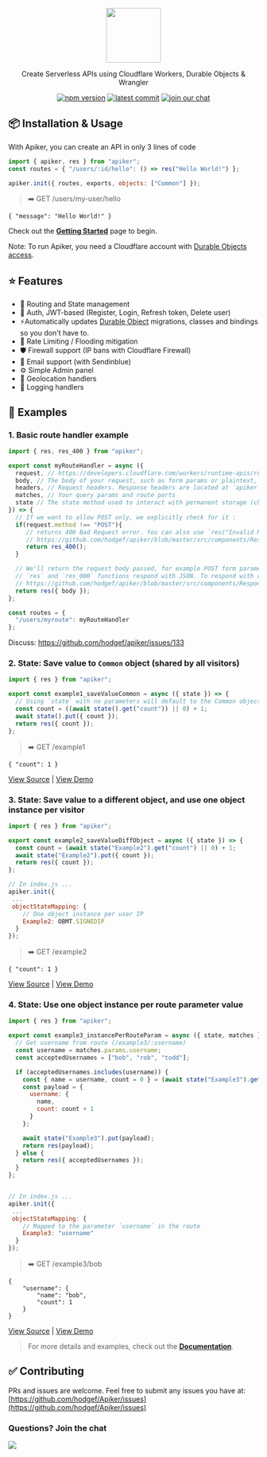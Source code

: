  <div>
 <p align="center">
  <a href="https://github.com/hodgef/apiker" title="View Documentation"><img width="110" src="https://user-images.githubusercontent.com/25509135/142580530-07c335a7-5a11-47dd-8acc-b45842e8da32.png" /></a>
 </p>
 
 <div align="center">
  <p>Create Serverless APIs using Cloudflare Workers, Durable Objects & Wrangler</p>

 <a href="https://www.npmjs.com/package/apiker"><img src="https://badgen.net/npm/v/apiker" alt="npm version"></a> <a href="https://github.com/hodgef/apiker"><img src="https://img.shields.io/github/last-commit/hodgef/apiker" alt="latest commit"></a> <a href="https://discord.com/invite/SJexsCG"><img src="https://img.shields.io/discord/498978399801573396.svg?label=&logo=discord&logoColor=ffffff&color=7389D8&labelColor=6A7EC2" alt="join our chat"></a>
</div>
 
</div>

## 📦 Installation & Usage

With Apiker, you can create an API in only 3 lines of code
```js
import { apiker, res } from "apiker";
const routes = { "/users/:id/hello": () => res("Hello World!") };

apiker.init({ routes, exports, objects: ["Common"] });

```
> ➡️ GET /users/my-user/hello
```
{ "message": "Hello World!" }
```

Check out the **[Getting Started](https://hodgef.com/apiker/)** page to begin.


Note: To run Apiker, you need a Cloudflare account with [Durable Objects access](https://developers.cloudflare.com/workers/platform/pricing#durable-objects).


## ⭐ Features

- 📕 Routing and State management
- 🔑 Auth, JWT-based (Register, Login, Refresh token, Delete user)
- ⚡️Automatically updates [Durable Object](https://developers.cloudflare.com/workers/learning/using-durable-objects) migrations, classes and bindings so you don't have to.
- 🛑 Rate Limiting / Flooding mitigation
- 🛡️ Firewall support (IP bans with Cloudflare Firewall)
- 📧 Email support (with Sendinblue)
- ⚙️ Simple Admin panel
- 👤 Geolocation handlers
- 📝 Logging handlers

## 📕 Examples

### 1. Basic route handler example
```js
import { res, res_400 } from "apiker";

export const myRouteHandler = async ({
  request, // https://developers.cloudflare.com/workers/runtime-apis/request/
  body, // The body of your request, such as form params or plaintext, depending on request content-type
  headers, // Request headers. Response headers are located at `apiker.responseHeaders`
  matches, // Your query params and route parts
  state // The state method used to interact with permanent storage (check the examples below & docs for more info)
}) => {
  // If we want to allow POST only, we explicitly check for it :
  if(request.method !== "POST"){
     // returns 400 Bad Request error. You can also use `res("Invalid Method", 405)`
     // https://github.com/hodgef/apiker/blob/master/src/components/Response/Response.ts#L10
     return res_400();
  }

  // We'll return the request body passed, for example POST form parameters
  // `res` and `res_000` functions respond with JSON. To respond with raw text you can use `resRaw`
  // https://github.com/hodgef/apiker/blob/master/src/components/Response/Response.ts#L23
  return res({ body });
};
```
```js
const routes = {
  "/users/myroute": myRouteHandler
};
```
Discuss: https://github.com/hodgef/apiker/issues/133

### 2. State: Save value to `Common` object (shared by all visitors)
```js
import { res } from "apiker";

export const example1_saveValueCommon = async ({ state }) => {
  // Using `state` with no parameters will default to the Common object
  const count = ((await state().get("count")) || 0) + 1;
  await state().put({ count });
  return res({ count });
};
```
> ➡️ GET /example1
```
{ "count": 1 }
```
[View Source](https://github.com/hodgef/apiker-examples/blob/master/src/controllers/example1_saveValueCommon.ts) | [View Demo](https://apiker-examples.volted.co/example1)

### 3. State: Save value to a different object, and use one object instance per visitor
```js
import { res } from "apiker";

export const example2_saveValueDiffObject = async ({ state }) => {
  const count = (await state("Example2").get("count") || 0) + 1;
  await state("Example2").put({ count });
  return res({ count });
};

// In index.js ...
apiker.init({
 ...
 objectStateMapping: {
    // One object instance per user IP
    Example2: OBMT.SIGNEDIP
  }
});
```
> ➡️ GET /example2
```
{ "count": 1 }
```
[View Source](https://github.com/hodgef/apiker-examples/blob/master/src/controllers/example2_saveValueDiffObject.ts) | [View Demo](https://apiker-examples.volted.co/example2)

### 4. State: Use one object instance per route parameter value
```js
import { res } from "apiker";

export const example3_instancePerRouteParam = async ({ state, matches }) => {
  // Get username from route (/example3/:username)
  const username = matches.params.username;
  const acceptedUsernames = ["bob", "rob", "todd"];

  if (acceptedUsernames.includes(username)) {
    const { name = username, count = 0 } = (await state("Example3").get("username")) || {};
    const payload = {
      username: {
        name,
        count: count + 1
      }
    };

    await state("Example3").put(payload);
    return res(payload);
  } else {
    return res({ acceptedUsernames });
  }
};


// In index.js ...
apiker.init({
 ...
 objectStateMapping: {
    // Mapped to the parameter `username` in the route
    Example3: "username"
  }
});
```
> ➡️ GET /example3/bob
```
{
    "username": {
        "name": "bob",
        "count": 1
    }
}
```
[View Source](https://github.com/hodgef/apiker-examples/blob/master/src/controllers/example3_instancePerRouteParam.ts) | [View Demo](https://apiker-examples.volted.co/example3/bob)

> For more details and examples, check out the **[Documentation](https://hodgef.com/apiker/)**.

## ✅ Contributing 

PRs and issues are welcome. Feel free to submit any issues you have at:
[https://github.com/hodgef/Apiker/issues](https://github.com/hodgef/Apiker/issues)

### Questions? Join the chat

<a href="https://discordapp.com/invite/SJexsCG" title="Join our Discord chat" target="_blank"><img src="https://discordapp.com/api/guilds/498978399801573396/widget.png?style=banner2" align="center"></a>
